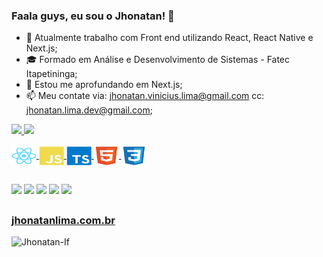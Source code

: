 ### Faala guys, eu sou o Jhonatan! 👋

- 🔭 Atualmente trabalho com Front end utilizando React, React Native e Next.js;
- 🎓 Formado em Análise e Desenvolvimento de Sistemas - Fatec Itapetininga;
- 🌱 Estou me aprofundando em Next.js;
- 📫 Meu contate via: jhonatan.vinicius.lima@gmail.com cc: jhonatan.lima.dev@gmail.com;

  
<div>
  <a href="https://github.com/jhonatanllima">
  <img height="180em" src="https://github-readme-stats.vercel.app/api?username=jhonatanllima&show_icons=true&theme=dark&include_all_commits=true&count_private=true"/>
  <img height="180em" src="https://github-readme-stats.vercel.app/api/top-langs/?username=jhonatanllima&layout=compact&langs_count=7&theme=dark"/>
</div>
  
<div style="display: inline_block"><br>
  <img align="center" alt="Jhonatan-React" height="30" width="40" src="https://raw.githubusercontent.com/devicons/devicon/master/icons/react/react-original.svg">
  <img align="center" alt="Jhonatan-Js" height="30" width="40" src="https://raw.githubusercontent.com/devicons/devicon/master/icons/javascript/javascript-plain.svg">
  <img align="center" alt="Jhonatan-Ts" height="30" width="40" src="https://raw.githubusercontent.com/devicons/devicon/master/icons/typescript/typescript-plain.svg">
  <img align="center" alt="Jhonatan-HTML" height="30" width="40" src="https://raw.githubusercontent.com/devicons/devicon/master/icons/html5/html5-original.svg">
  <img align="center" alt="Jhonatan-CSS" height="30" width="40" src="https://raw.githubusercontent.com/devicons/devicon/master/icons/css3/css3-original.svg">
</div>

 ##
  
 <div>
  <a href = "mailto:jhonatan.vinicius.lima@gmail.com"><img src="https://img.shields.io/badge/-Gmail-%23333?style=for-the-badge&logo=gmail&logoColor=white" target="_blank"></a>
  <a href="https://www.linkedin.com/in/jhonatan-lima/" target="_blank"><img src="https://img.shields.io/badge/-LinkedIn-%230077B5?style=for-the-badge&logo=linkedin&logoColor=white" target="_blank"></a> 
  <a href = "https://api.whatsapp.com/send/?phone=5515996759630&text=Hey+Jhonatan%21+Vim+atrav%C3%A9s+do+seu+github%21&app_absent=0"><img src="https://img.shields.io/badge/WhatsApp-25D366?style=for-the-badge&logo=whatsapp&logoColor=white" target="_blank"></a>
  <a href="https://www.instagram.com/_jhonatanlima_/" target="_blank"><img src="https://img.shields.io/badge/-Instagram-%23E4405F?style=for-the-badge&logo=instagram&logoColor=white" target="_blank"></a>
   <a href="https://www.facebook.com/jhonyllima/" target="_blank"><img src="https://img.shields.io/badge/Facebook-1877F2?style=for-the-badge&logo=facebook&logoColor=white" target="_blank"></a>
  </div> 
  
 ##

 <h3> <a href="https://www.jhonatanlima.com.br"_blank" > jhonatanlima.com.br </a> </h3>
    
 <img alt="Jhonatan-If" src="https://media2.giphy.com/media/j5oP7zSilio3SewxAA/giphy.gif?cid=ecf05e47rid4z537fau14i42b18s0fbklb0f7viykmcydge6&rid=giphy.gif&ct=g">
